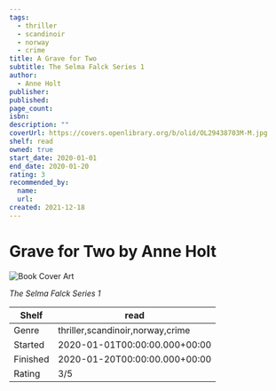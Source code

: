 ```yaml
---
tags:
  - thriller
  - scandinoir
  - norway
  - crime
title: A Grave for Two
subtitle: The Selma Falck Series 1
author:
  - Anne Holt
publisher:
published:
page_count:
isbn:
description: ""
coverUrl: https://covers.openlibrary.org/b/olid/OL29438703M-M.jpg
shelf: read
owned: true
start_date: 2020-01-01
end_date: 2020-01-20
rating: 3
recommended_by:
  name:
  url:
created: 2021-12-18
---
```


# Grave for Two by Anne Holt

![Book Cover Art](https://covers.openlibrary.org/b/olid/OL29438703M-M.jpg)

_The Selma Falck Series 1_

| Shelf | read |
| --- | --- |
| Genre | thriller,scandinoir,norway,crime |
| Started | 2020-01-01T00:00:00.000+00:00 |
| Finished | 2020-01-20T00:00:00.000+00:00 |
| Rating | 3/5 |
